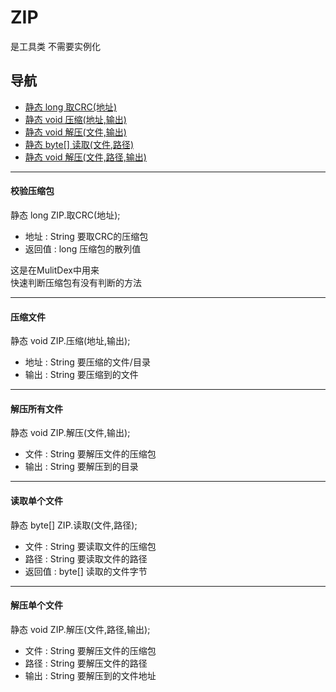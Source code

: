 # ZIP

是工具类 不需要实例化

## 导航

* [静态 long 取CRC(地址)](#校验压缩包)
* [静态 void 压缩(地址,输出)](#压缩文件)
* [静态 void 解压(文件,输出)](#解压所有文件)
* [静态 byte[] 读取(文件,路径)](#读取单个文件)
* [静态 void 解压(文件,路径,输出)](#解压单个文件)

---

#### 校验压缩包

静态 long ZIP.取CRC(地址);  

* 地址 : String 要取CRC的压缩包  
* 返回值 : long 压缩包的散列值  

这是在MulitDex中用来  
快速判断压缩包有没有判断的方法

---

#### 压缩文件

静态 void ZIP.压缩(地址,输出);  

* 地址 : String 要压缩的文件/目录
* 输出 : String 要压缩到的文件

---

#### 解压所有文件

静态 void ZIP.解压(文件,输出);  

* 文件 : String 要解压文件的压缩包
* 输出 : String 要解压到的目录

---

#### 读取单个文件

静态 byte[] ZIP.读取(文件,路径);  

* 文件 : String 要读取文件的压缩包
* 路径 : String 要读取文件的路径
* 返回值 : byte[] 读取的文件字节

---

#### 解压单个文件

静态 void ZIP.解压(文件,路径,输出);  

* 文件 : String 要解压文件的压缩包
* 路径 : String 要解压文件的路径
* 输出 : String 要解压到的文件地址
